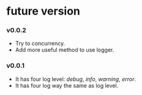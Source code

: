 # future version

### v0.0.2
* Try to concurrency.
* Add more useful method to use logger.

### v0.0.1
* It has four log level: _debug_, _info_, _warning_, _error_.
* It has four log way the same as log level.